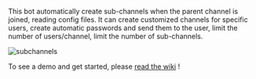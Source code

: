 This bot automatically create sub-channels when the parent channel is joined, reading config files. It can create customized channels for specific users, create automatic passwords and send them to the user, limit the number of users/channel, limit the number of sub-channels.

![subchannels](https://user-images.githubusercontent.com/11785727/173796757-7b53013c-ad32-4fa5-b6e5-c5bb67dff3cd.gif)

To see a demo and get started, please [read the wiki](https://gitlab.com/tgeorgel/teamspeak-php-magicbot/-/wikis/1-—-Getting-started) !
